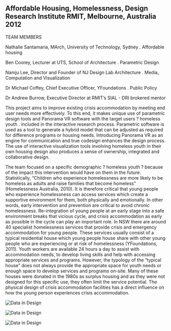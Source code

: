 ## Affordable Housing, Homelessness, Design Research Institute RMIT, Melbourne, Australia 2012

TEAM MEMBERS

Nathalie Santamaria, MArch, University of Technology, Sydney . Affordable housing 

Ben Coorey, Lecturer at UTS, School of Architecture . Parametric Design 

Namju Lee, Director and Founder of NJ Design Lab Architecture . Media, Computation and Visualization 

Dr Michael Coffey, Chief Executive Officer, YFoundations . Public Policy 

Dr Andrew Burrow, Executive Director at RMIT’s SIAL - DRI brokered mentor


This project aims to improve existing crisis accommodation by meeting end user needs more effectively. To this end, it makes unique use of parametric design tools and Panorama VR software with the target users ? homeless youth . included in the interactive research process. Parametric software is used as a tool to generate a hybrid model that can be adjusted as required for difference programs or housing needs. Introducing Panorama VR as an engine for communication and true codesign enhances the design process. The use of interactive visualization tools involving homeless youth in their own housing design also produces a sense of ownership, integrated and collaborative design.

The team focused on a specific demographic ? homeless youth ? because of the impact this intervention would have on them in the future. Statistically, “Children who experience homelessness are more likely to be homeless as adults and raise families that become homeless” (Homelessness Australia, 2010). It is therefore critical that young people who experience homelessness can access services which create a supportive environment for them, both physically and emotionally. In other words, early intervention and prevention are critical to avoid chronic homelessness. Re-integration of young people at an early stage into a safe environment breaks that vicious cycle, and crisis accommodation as early as possible in the cycle can play an important role. In NSW there are around 40 specialist homelessness services that provide crisis and emergency accommodation for young people. These services usually consist of a typical residential house which young people house share with other young people who are experiencing or at risk of homelessness (YFoundations, 2011). Youth workers are available 24 hours a day to assist with accommodation needs, to develop living skills and help with accessing appropriate services and programs. However, the typology of the “typical house” does not always provide the appropriate space for youth needs or enough space to develop services and programs on-site. Many of these houses were donated in the 1980s as surplus housing and as they were not designed for this specific use, they often limit the service potential. The physical design of crisis accommodation facilities has a direct influence on how the young person experiences crisis accommodation.


![Data in Design](https://namjulee.github.io/njs-lab-public/project/2012-homelessness-exhibition/2012-homelessness-exhibition-01.jpg)

![Data in Design](https://namjulee.github.io/njs-lab-public/project/2012-homelessness-exhibition/2012-homelessness-exhibition-02.jpg)

![Data in Design](https://namjulee.github.io/njs-lab-public/project/2012-homelessness-exhibition/2012-homelessness-exhibition-03.jpg)